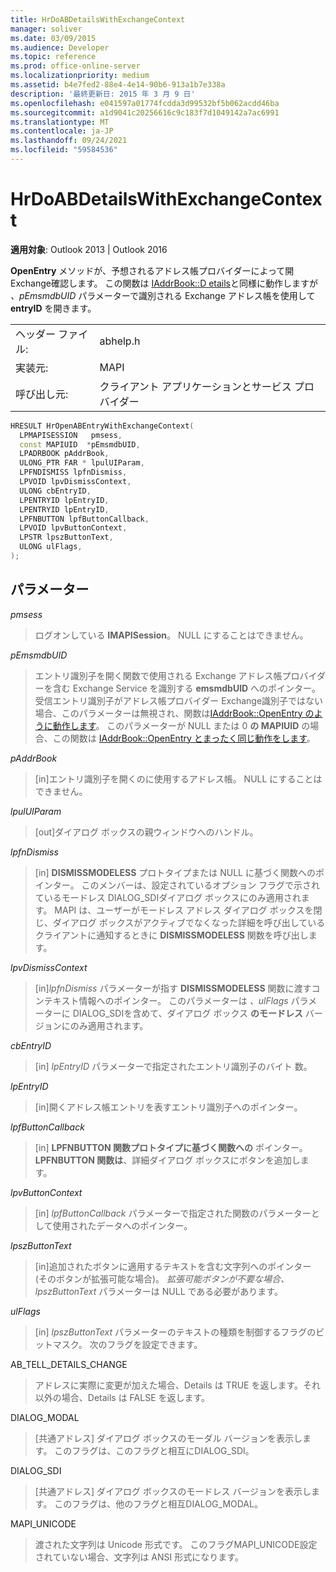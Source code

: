 ```yaml
---
title: HrDoABDetailsWithExchangeContext
manager: soliver
ms.date: 03/09/2015
ms.audience: Developer
ms.topic: reference
ms.prod: office-online-server
ms.localizationpriority: medium
ms.assetid: b4e7fed2-88e4-4e14-90b6-913a1b7e338a
description: '最終更新日: 2015 年 3 月 9 日'
ms.openlocfilehash: e041597a01774fcdda3d99532bf5b062acdd46ba
ms.sourcegitcommit: a1d9041c20256616c9c183f7d1049142a7ac6991
ms.translationtype: MT
ms.contentlocale: ja-JP
ms.lasthandoff: 09/24/2021
ms.locfileid: "59584536"
---
```

# <a name="hrdoabdetailswithexchangecontext"></a>HrDoABDetailsWithExchangeContext

  
  
**適用対象**: Outlook 2013 | Outlook 2016 
  
**OpenEntry** メソッドが、予想されるアドレス帳プロバイダーによって開Exchange確認します。 この関数は [IAddrBook::D etails](iaddrbook-details.md)と同様に動作しますが _、pEmsmdbUID_ パラメーターで識別される Exchange アドレス帳を使用して **entryID** を開きます。 
  
|||
|:-----|:-----|
|ヘッダー ファイル:  <br/> |abhelp.h  <br/> |
|実装元:  <br/> |MAPI  <br/> |
|呼び出し元:  <br/> |クライアント アプリケーションとサービス プロバイダー  <br/> |
   
```cpp
HRESULT HrOpenABEntryWithExchangeContext(
  LPMAPISESSION   pmsess,
  const MAPIUID  *pEmsmdbUID,
  LPADRBOOK pAddrBook,
  ULONG_PTR FAR * lpulUIParam,
  LPFNDISMISS lpfnDismiss,
  LPVOID lpvDismissContext,
  ULONG cbEntryID,
  LPENTRYID lpEntryID,
  LPENTRYID lpEntryID,
  LPFNBUTTON lpfButtonCallback,
  LPVOID lpvButtonContext,
  LPSTR lpszButtonText,
  ULONG ulFlags,
);
```

## <a name="parameters"></a>パラメーター

 _pmsess_
  
> ログオンしている **IMAPISession**。 NULL にすることはできません。
    
 _pEmsmdbUID_
  
> エントリ識別子を開く関数で使用される Exchange アドレス帳プロバイダーを含む Exchange Service を識別する **emsmdbUID** へのポインター。 受信エントリ識別子がアドレス帳プロバイダー Exchange識別子ではない場合、このパラメーターは無視され、関数は[IAddrBook::OpenEntry のように動作します](iaddrbook-openentry.md)。 このパラメーターが NULL または 0 **の MAPIUID** の場合、この関数は [IAddrBook::OpenEntry とまったく同じ動作をします](iaddrbook-openentry.md)。 
    
 _pAddrBook_
  
> [in]エントリ識別子を開くのに使用するアドレス帳。 NULL にすることはできません。
    
 _lpulUIParam_
  
> [out]ダイアログ ボックスの親ウィンドウへのハンドル。
    
 _lpfnDismiss_
  
> [in] **DISMISSMODELESS** プロトタイプまたは NULL に基づく関数へのポインター。 このメンバーは、設定されているオプション フラグで示されているモードレス DIALOG_SDIダイアログ ボックスにのみ適用されます。 MAPI は、ユーザーがモードレス アドレス ダイアログ ボックスを閉じ、ダイアログ ボックスがアクティブでなくなった詳細を呼び出しているクライアントに通知するときに **DISMISSMODELESS** 関数を呼び出します。 
    
 _lpvDismissContext_
  
> [in]_lpfnDismiss_ パラメーターが指す **DISMISSMODELESS** 関数に渡すコンテキスト情報へのポインター。 このパラメーターは _、ulFlags_ パラメーターに DIALOG_SDIを含めて、ダイアログ ボックス **のモードレス** バージョンにのみ適用されます。 
    
 _cbEntryID_
  
> [in]  _lpEntryID_ パラメーターで指定されたエントリ識別子のバイト 数。 
    
 _lpEntryID_
  
> [in]開くアドレス帳エントリを表すエントリ識別子へのポインター。
    
 _lpfButtonCallback_
  
> [in] **LPFNBUTTON 関数プロトタイプに基づく関数への** ポインター。 **LPFNBUTTON 関数は**、詳細ダイアログ ボックスにボタンを追加します。 
    
 _lpvButtonContext_
  
> [in]  _lpfButtonCallback_ パラメーターで指定された関数のパラメーターとして使用されたデータへのポインター。 
    
 _lpszButtonText_
  
> [in]追加されたボタンに適用するテキストを含む文字列へのポインター (そのボタンが拡張可能な場合)。 _拡張可能ボタンが不要な場合、lpszButtonText_ パラメーターは NULL である必要があります。 
    
 _ulFlags_
  
> [in]  _lpszButtonText_ パラメーターのテキストの種類を制御するフラグのビットマスク。 次のフラグを設定できます。 
    
AB_TELL_DETAILS_CHANGE
  
> アドレスに実際に変更が加えた場合、Details は TRUE を返します。それ以外の場合、Details は FALSE を返します。
    
DIALOG_MODAL
  
> [共通アドレス] ダイアログ ボックスのモーダル バージョンを表示します。 このフラグは、このフラグと相互にDIALOG_SDI。
    
DIALOG_SDI
  
> [共通アドレス] ダイアログ ボックスのモードレス バージョンを表示します。 このフラグは、他のフラグと相互DIALOG_MODAL。
    
MAPI_UNICODE
  
> 渡された文字列は Unicode 形式です。 このフラグMAPI_UNICODE設定されていない場合、文字列は ANSI 形式になります。
    

